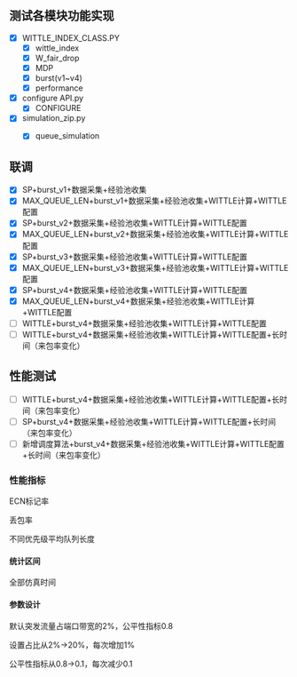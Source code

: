 ## 测试各模块功能实现

- [x] WITTLE_INDEX_CLASS.PY
  - [x] wittle_index
  - [x] W_fair_drop
  - [x] MDP
  - [x] burst(v1~v4)
  - [x] performance
- [x] configure API.py
  - [x] CONFIGURE
- [x] simulation_zip.py
  - [x] queue_simulation



## 联调

- [x] SP+burst_v1+数据采集+经验池收集
- [x] MAX_QUEUE_LEN+burst_v1+数据采集+经验池收集+WITTLE计算+WITTLE配置
- [x] SP+burst_v2+数据采集+经验池收集+WITTLE计算+WITTLE配置
- [x] MAX_QUEUE_LEN+burst_v2+数据采集+经验池收集+WITTLE计算+WITTLE配置
- [x] SP+burst_v3+数据采集+经验池收集+WITTLE计算+WITTLE配置
- [x] MAX_QUEUE_LEN+burst_v3+数据采集+经验池收集+WITTLE计算+WITTLE配置
- [x] SP+burst_v4+数据采集+经验池收集+WITTLE计算+WITTLE配置
- [x] MAX_QUEUE_LEN+burst_v4+数据采集+经验池收集+WITTLE计算+WITTLE配置
- [ ] WITTLE+burst_v4+数据采集+经验池收集+WITTLE计算+WITTLE配置
- [ ] WITTLE+burst_v4+数据采集+经验池收集+WITTLE计算+WITTLE配置+长时间（来包率变化）

## 性能测试

- [ ] WITTLE+burst_v4+数据采集+经验池收集+WITTLE计算+WITTLE配置+长时间（来包率变化）
- [ ] SP+burst_v4+数据采集+经验池收集+WITTLE计算+WITTLE配置+长时间（来包率变化）
- [ ] 新增调度算法+burst_v4+数据采集+经验池收集+WITTLE计算+WITTLE配置+长时间（来包率变化）

### 性能指标

ECN标记率

丢包率

不同优先级平均队列长度

#### 统计区间

全部仿真时间

#### 参数设计

默认突发流量占端口带宽的2%，公平性指标0.8

设置占比从2%->20%，每次增加1%

公平性指标从0.8->0.1，每次减少0.1




